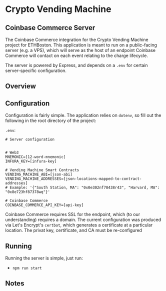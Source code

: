 # Crypto Vending Machine
## Coinbase Commerce Server
The Coinbase Commerce integration for the Crypto Vending Machine project for ETHBoston. This application is meant to run on a public-facing server (e.g. a VPS), which will serve as the host of an endpoint Coinbase Commerce will contact on each event relating to the charge lifecycle.

The server is powered by Express, and depends on a `.env` for certain server-specific configuration.

## Overview

## Configuration

Configuration is fairly simple. The application relies on `dotenv`, so fill out the following in the root directory of the project:

`.env`:

```
# Server configuration


# Web3
MNEMONIC=[12-word-mnemonic]
INFURA_KEY=[infura-key]

# Vending Machine Smart Contracts
VENDING_MACHINE_ABI=[json-abi]
VENDING_MACHINE_ADDRESSES=[json-locations-mapped-to-contract-addresses]
# Example: '{"South Station, MA": "0x0e302nf78438r43", "Harvard, MA": "0x8e723hf87378wq"}'

# Coinbase Commerce
COINBASE_COMMERCE_API_KEY=[api-key]
```

Coinbase Commerce requires SSL for the endpoint, which (to our understanding) requires a domain. The current configuration was produced via Let's Encrypt's `certbot`, which generates a certificate at a particular location. The privat key, certificate, and CA must be re-configured

## Running
Running the server is simple, just run:
  * `npm run start`

## Notes
